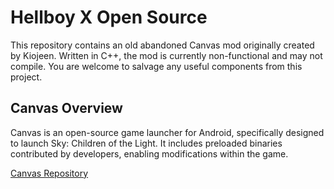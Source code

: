 # Hellboy X Open Source

This repository contains an old abandoned Canvas mod originally created by Kiojeen. Written in C++, the mod is currently non-functional and may not compile. You are welcome to salvage any useful components from this project.

## Canvas Overview

Canvas is an open-source game launcher for Android, specifically designed to launch Sky: Children of the Light. It includes preloaded binaries contributed by developers, enabling modifications within the game.

[Canvas Repository](https://github.com/artdeell/Canvas-Open-Source)
